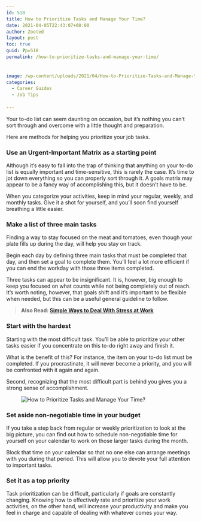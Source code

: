 ```yaml
---
id: 518
title: How to Prioritize Tasks and Manage Your Time?
date: 2021-04-05T22:43:07+00:00
author: Zooted
layout: post
toc: true
guid: ?p=518
permalink: /how-to-prioritize-tasks-and-manage-your-time/


image: /wp-content/uploads/2021/04/How-to-Prioritize-Tasks-and-Manage-Your-Time.jpg
categories:
  - Career Guides
  - Job Tips

---
```

Your to-do list can seem daunting on occasion, but it&#8217;s nothing you can&#8217;t sort through and overcome with a little thought and preparation.

Here are methods for helping you prioritize your job tasks.

### **Use an Urgent-Important Matrix as a starting point**

Although it&#8217;s easy to fall into the trap of thinking that anything on your to-do list is equally important and time-sensitive, this is rarely the case. It&#8217;s time to jot down everything so you can properly sort through it. A goals matrix may appear to be a fancy way of accomplishing this, but it doesn&#8217;t have to be.

When you categorize your activities, keep in mind your regular, weekly, and monthly tasks. Give it a shot for yourself, and you&#8217;ll soon find yourself breathing a little easier.

### **Make a list of three main tasks**

Finding a way to stay focused on the meat and tomatoes, even though your plate fills up during the day, will help you stay on track.

Begin each day by defining three main tasks that must be completed that day, and then set a goal to complete them. You&#8217;ll feel a lot more efficient if you can end the workday with those three items completed.

Three tasks can appear to be insignificant. It is, however, big enough to keep you focused on what counts while not being completely out of reach. It&#8217;s worth noting, however, that goals shift and it&#8217;s important to be flexible when needed, but this can be a useful general guideline to follow.

<blockquote class="wp-block-quote">
  <p>
    <strong>Also Read: <a href="/simple-ways-to-deal-with-stress-at-work/">Simple Ways to Deal With Stress at Work</a></strong>
  </p>
</blockquote>

### **Start with the hardest**

Starting with the most difficult task. You&#8217;ll be able to prioritize your other tasks easier if you concentrate on this to-do right away and finish it.

What is the benefit of this? For instance, the item on your to-do list must be completed. If you procrastinate, it will never become a priority, and you will be confronted with it again and again.

Second, recognizing that the most difficult part is behind you gives you a strong sense of accomplishment.<figure class="wp-block-image size-large is-resized">

<img loading="lazy" src="/wp-content/uploads/2021/04/How-to-prioritize-task.jpg" alt="How to Prioritize Tasks and Manage Your Time?" class="wp-image-519" width="672" height="326" srcset="/wp-content/uploads/2021/04/How-to-prioritize-task.jpg 1000w, /wp-content/uploads/2021/04/How-to-prioritize-task-300x146.jpg 300w, /wp-content/uploads/2021/04/How-to-prioritize-task-768x373.jpg 768w" sizes="(max-width: 672px) 100vw, 672px" /> </figure> 

### **Set aside non-negotiable time in your budget**

If you take a step back from regular or weekly prioritization to look at the big picture, you can find out how to schedule non-negotiable time for yourself on your calendar to work on those larger tasks during the month.

Block that time on your calendar so that no one else can arrange meetings with you during that period. This will allow you to devote your full attention to important tasks.

### **Set it as a top priority**

Task prioritization can be difficult, particularly if goals are constantly changing. Knowing how to effectively rate and prioritize your work activities, on the other hand, will increase your productivity and make you feel in charge and capable of dealing with whatever comes your way.

